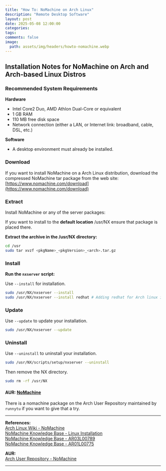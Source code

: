```yaml
---
title: "How To: NoMachine on Arch Linux"
description: "Remote Desktop Software"
layout: post
date: 2025-05-08 12:00:00
categories: 
tags: 
comments: false
image:
  path: assets/img/headers/howto-nomachine.webp
---
```

## Installation Notes for NoMachine on Arch and Arch-based Linux Distros

### Recommended System Requirements

**Hardware**
- Intel Core2 Duo, AMD Athlon Dual-Core or equivalent
- 1 GB RAM
- 110 MB free disk space
- Network connection (either a LAN, or Internet link: broadband, cable, DSL, etc.)

**Software**
- A desktop environment must already be installed.

### Download

If you want to install NoMachine on a Arch Linux distribution, download the compressed NoMachine tar package from the web site: <br>
[https://www.nomachine.com/download](https://www.nomachine.com/download)

### Extract

Install NoMachine or any of the server packages:

If you want to install to the **default location** /usr/NX ensure that package is placed there.

**Extract the archive in the /usr/NX directory:**

```bash
cd /usr  
sudo tar xvzf <pkgName>_<pkgVersion>_<arch>.tar.gz  
```

### Install

**Run the `nxserver` script:**

Use `--install` for installation.
```bash
sudo /usr/NX/nxserver --install 
sudo /usr/NX/nxserver --install redhat # Adding redhat for Arch linux installation, since there is no official install script for Arch
```

### Update

Use `--update` to update your installation.
```bash
sudo /usr/NX/nxserver --update
```

### Uninstall

Use `--uninstall` to uninstall your installation.
```bash
sudo /usr/NX/scripts/setup/nxserver --uninstall
```

Then remove the NX directory.
```bash
sudo rm -rf /usr/NX
```

#### AUR: [NoMachine](https://aur.archlinux.org/packages/nomachine)

There is a nomachine package on the Arch User Repository maintained by `runnytu` if you want to give that a try.

---

**References:** <br>
[Arch Linux Wiki - NoMachine](https://wiki.archlinux.org/title/NoMachine) <br>
[NoMachine Knowledge Base - Linux Installation](https://kb.nomachine.com/DT07S00245#2.4) <br>
[NoMachine Knowledge Base - AR03L00789](https://kb.nomachine.com/AR03L00789) <br>
[NoMachine Knowledge Base - AR01L00775](https://kb.nomachine.com/AR01L00775)

**AUR:** <br>
[Arch User Repository - NoMachine](https://aur.archlinux.org/packages/nomachine)

---